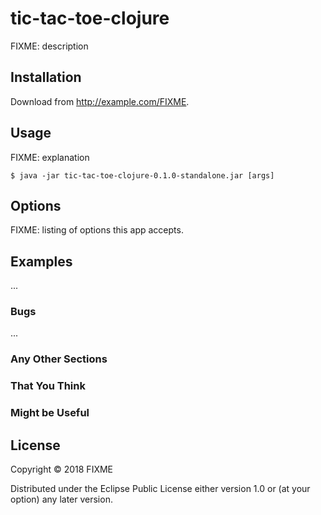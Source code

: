 # tic-tac-toe-clojure

FIXME: description

## Installation

Download from http://example.com/FIXME.

## Usage

FIXME: explanation

    $ java -jar tic-tac-toe-clojure-0.1.0-standalone.jar [args]

## Options

FIXME: listing of options this app accepts.

## Examples

...

### Bugs

...

### Any Other Sections
### That You Think
### Might be Useful

## License

Copyright © 2018 FIXME

Distributed under the Eclipse Public License either version 1.0 or (at
your option) any later version.
